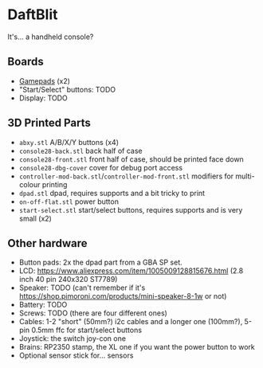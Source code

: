 # DaftBlit
It's... a handheld console?

## Boards
- [Gamepads](https://github.com/Daft-Freak/py32-i2c-gamepad) (x2)
- "Start/Select" buttons: TODO
- Display: TODO

## 3D Printed Parts
- `abxy.stl` A/B/X/Y buttons (x4)
- `console28-back.stl` back half of case
- `console28-front.stl` front half of case, should be printed face down
- `console28-dbg-cover` cover for debug port access
- `controller-mod-back.stl`/`controller-mod-front.stl` modifiers for multi-colour printing
- `dpad.stl` dpad, requires supports and a bit tricky to print
- `on-off-flat.stl` power button
- `start-select.stl` start/select buttons, requires supports and is very small (x2)

## Other hardware
- Button pads: 2x the dpad part from a GBA SP set.
- LCD: https://www.aliexpress.com/item/1005009128815676.html (2.8 inch 40 pin 240x320 ST7789)
- Speaker: TODO (can't remember if it's https://shop.pimoroni.com/products/mini-speaker-8-1w or not)
- Battery: TODO
- Screws: TODO (there are four different ones)
- Cables: 1-2 "short" (50mm?) i2c cables and a longer one (100mm?), 5-pin 0.5mm ffc for start/select buttons
- Joystick: the switch joy-con one
- Brains: RP2350 stamp, the XL one if you want the power button to work
- Optional sensor stick for... sensors
